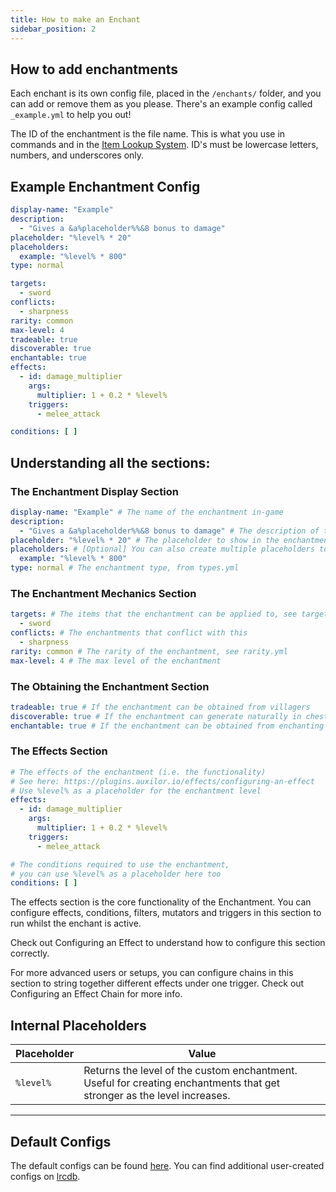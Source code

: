 ```yaml
---
title: How to make an Enchant
sidebar_position: 2
---
```


## How to add enchantments
Each enchant is its own config file, placed in the `/enchants/` folder, and you can add or remove them as you please. There's an example config called `_example.yml` to help you out!

The ID of the enchantment is the file name. This is what you use in commands and in the [Item Lookup System](https://plugins.auxilor.io/all-plugins/the-item-lookup-system).
ID's must be lowercase letters, numbers, and underscores only.

## Example Enchantment Config

```yaml
display-name: "Example"
description: 
  - "Gives a &a%placeholder%%&8 bonus to damage"
placeholder: "%level% * 20"
placeholders:
  example: "%level% * 800"
type: normal

targets:
  - sword
conflicts:   
  - sharpness
rarity: common 
max-level: 4 
tradeable: true 
discoverable: true 
enchantable: true 
effects:
  - id: damage_multiplier
    args:
      multiplier: 1 + 0.2 * %level%
    triggers:
      - melee_attack

conditions: [ ]
```

## Understanding all the sections:
### The Enchantment Display Section

```yaml
display-name: "Example" # The name of the enchantment in-game
description:
  - "Gives a &a%placeholder%%&8 bonus to damage" # The description of the enchantment
placeholder: "%level% * 20" # The placeholder to show in the enchantment description
placeholders: # [Optional] You can also create multiple placeholders to show in the enchantment description
  example: "%level% * 800"
type: normal # The enchantment type, from types.yml
```

### The Enchantment Mechanics Section

```yaml
targets: # The items that the enchantment can be applied to, see targets.yml
  - sword
conflicts: # The enchantments that conflict with this
  - sharpness
rarity: common # The rarity of the enchantment, see rarity.yml
max-level: 4 # The max level of the enchantment
```

### The Obtaining the Enchantment Section

```yaml
tradeable: true # If the enchantment can be obtained from villagers
discoverable: true # If the enchantment can generate naturally in chests
enchantable: true # If the enchantment can be obtained from enchanting tables
```

### The Effects Section

```yaml
# The effects of the enchantment (i.e. the functionality)
# See here: https://plugins.auxilor.io/effects/configuring-an-effect
# Use %level% as a placeholder for the enchantment level
effects:
  - id: damage_multiplier
    args:
      multiplier: 1 + 0.2 * %level%
    triggers:
      - melee_attack

# The conditions required to use the enchantment,
# you can use %level% as a placeholder here too
conditions: [ ]
```

The effects section is the core functionality of the Enchantment. You can configure effects, conditions, filters, mutators and triggers in this section to run whilst the enchant is active.

Check out Configuring an Effect to understand how to configure this section correctly.

For more advanced users or setups, you can configure chains in this section to string together different effects under one trigger. Check out Configuring an Effect Chain for more info.

## Internal Placeholders

| Placeholder | Value                                                                                                                   |
| ----------- | ----------------------------------------------------------------------------------------------------------------------- |
| `%level%`   | Returns the level of the custom enchantment. Useful for creating enchantments that get stronger as the level increases. |


<hr/>

## Default Configs
The default configs can be found [here](https://github.com/Auxilor/EcoEnchants/tree/master/eco-core/core-plugin/src/main/resources/enchants).
You can find additional user-created configs on [lrcdb](https://lrcdb.auxilor.io/).